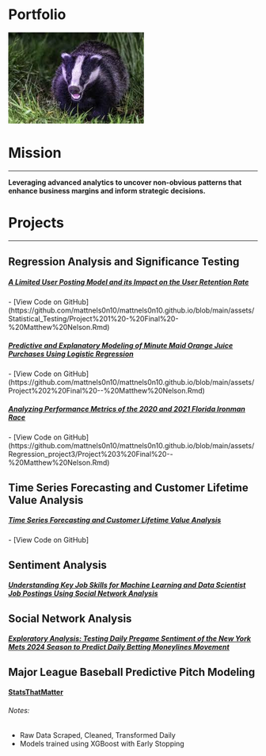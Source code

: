 # Portfolio

![Matt Nelson](images/images.jpg)

# Mission
---
<b>Leveraging advanced analytics to uncover non-obvious patterns that enhance business margins and inform strategic decisions.</b>

# Projects
---
## Regression Analysis and Significance Testing

<h5><a href="assets/Statistical_Testing/Project-1---Final---Matthew-Nelson.html"><u>A Limited User Posting Model and its Impact on the User Retention Rate</u></a></h5> 
- [View Code on GitHub](https://github.com/mattnels0n10/mattnels0n10.github.io/blob/main/assets/Statistical_Testing/Project%201%20-%20Final%20-%20Matthew%20Nelson.Rmd)

<h5><a href="assets/Project-2-Final----Matthew-Nelson.html"><u>Predictive and Explanatory Modeling of Minute Maid Orange Juice Purchases Using Logistic Regression</u></a></h5>
- [View Code on GitHub](https://github.com/mattnels0n10/mattnels0n10.github.io/blob/main/assets/Project%202%20Final%20--%20Matthew%20Nelson.Rmd)


<h5><a href="assets/Regression_project3/Project-3-Final----Matthew-Nelson.html"><u>Analyzing Performance Metrics of the 2020 and 2021 Florida Ironman Race</u></a></h5> 
- [View Code on GitHub](https://github.com/mattnels0n10/mattnels0n10.github.io/blob/main/assets/Regression_project3/Project%203%20Final%20--%20Matthew%20Nelson.Rmd)

## Time Series Forecasting and Customer Lifetime Value Analysis
<h5><a href="assets/Forecasting/paper.html"><u>Time Series Forecasting and Customer Lifetime Value Analysis </u></a></h5> 
- [View Code on GitHub]


## Sentiment Analysis
<h5><a href="assets/Social%20Network%20Analysis%20Project%203_files/Social%20Network%20Analysis%20Project%203.html"><u>Understanding Key Job Skills for Machine Learning and Data Scientist Job Postings Using Social Network Analysis</u></a></h5>

## Social Network Analysis

<h5><a href="assets/Sentiment_Analysis/sentiment.html"><u>Exploratory Analysis: Testing Daily Pregame Sentiment of the New York Mets 2024 Season to Predict Daily Betting Moneylines Movement </u></a></h5> 


## Major League Baseball Predictive Pitch Modeling
#### [StatsThatMatter](https://stats-that-matter.com)

###### Notes:
- Raw Data Scraped, Cleaned, Transformed Daily
- Models trained using XGBoost with Early Stopping

